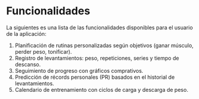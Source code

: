 # Funcionalidades

La siguientes es una lista de las funcionalidades disponibles para el usuario de la aplicación:

1. Planificación de rutinas personalizadas según objetivos (ganar músculo, perder peso, tonificar).
2. Registro de levantamientos: peso, repeticiones, series y tiempo de descanso.
3. Seguimiento de progreso con gráficos comprativos.
4. Predicción de récords personales (PR) basados en el historial de levantamientos.
5. Calendario de entrenamiento con ciclos de carga y descarga de peso.


